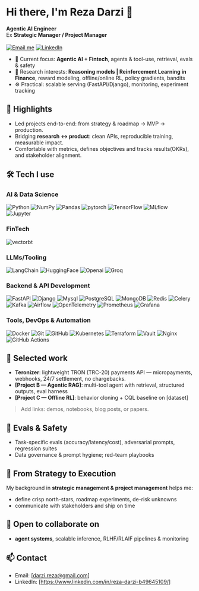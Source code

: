 # Hi there, I'm Reza Darzi 👋

**Agentic AI Engineer**  
Ex **Strategic Manager / Project Manager**<br><br>
[![Email me](https://img.shields.io/badge/Gmail-c5221f?style=for-the-badge&logo=gmail&logoColor=white)](mailto:darzi.reza@gmail.com)
[![LinkedIn](https://img.shields.io/badge/LinkedIn-0a66c2?style=for-the-badge&logo=linkedin&logoColor=white)](https://www.linkedin.com/in/reza-darzi-b49645109/)


- 🔭 Current focus: **Agentic AI +‌ Fintech**, agents & tool-use, retrieval, evals & safety
- 🧠 Research interests: **Reasoning models | Reinforcement Learning in Finance**, reward modeling, offline/online RL, policy gradients, bandits
- ⚙️ Practical: scalable serving (FastAPI/Django), monitoring, experiment tracking

## 🔹 Highlights
- Led projects end-to-end: from strategy & roadmap → MVP → production.
- Bridging **research ↔ product**: clean APIs, reproducible training, measurable impact.
- Comfortable with metrics, defines objectives and tracks results(OKRs), and stakeholder alignment.

## 🛠️ Tech I use

### AI & Data Science
![Python](https://img.shields.io/badge/Python-3776ab?style=for-the-badge&logo=python&logoColor=white)
![NumPy](https://img.shields.io/badge/NumPy-013243?style=for-the-badge&logo=numpy&logoColor=white)
![Pandas](https://img.shields.io/badge/Pandas-130654?style=for-the-badge&logo=pandas&logoColor=white)
![pytorch](https://img.shields.io/badge/pytorch-de3412?style=for-the-badge&logo=pytorch&logoColor=white)
![TensorFlow](https://img.shields.io/badge/TensorFlow-FF6F00?style=for-the-badge&logo=tensorflow&logoColor=white)
![MLflow](https://img.shields.io/badge/MLflow-0194E2?style=for-the-badge&logo=mlflow&logoColor=white)
![Jupyter](https://img.shields.io/badge/Jupyter-F37626?style=for-the-badge&logo=jupyter&logoColor=white)


### FinTech
![vectorbt](https://img.shields.io/badge/vectorbt-4051b5?style=for-the-badge&logo=vectorbt&logoColor=black)

### LLMs/Tooling
![LangChain](https://img.shields.io/badge/LangChain-1c3c3c?style=for-the-badge&logo=langchain&logoColor=white)
![HuggingFace](https://img.shields.io/badge/HuggingFace-fef7da?style=for-the-badge&logo=HuggingFace&logoColor=yellow)
![Openai](https://img.shields.io/badge/Openai-ffffff?style=for-the-badge&logo=openai&logoColor=black)
![Groq](https://img.shields.io/badge/groq-ebebe3?style=for-the-badge&logo=groq&logoColor=black)

### Backend & API Development
![FastAPI](https://img.shields.io/badge/FastAPI-009485?style=for-the-badge&logo=fastapi&logoColor=white)
![Django](https://img.shields.io/badge/django-0c4b33?style=for-the-badge&logo=django&logoColor=white)
![Mysql](https://img.shields.io/badge/Mysql-3e6e93?style=for-the-badge&logo=mysql&logoColor=white)
![PostgreSQL](https://img.shields.io/badge/PostgreSQL-336791?style=for-the-badge&logo=postgresql&logoColor=white)
![MongoDB](https://img.shields.io/badge/MongoDB-00684a?style=for-the-badge&logo=mongodb&logoColor=white)
![Redis](https://img.shields.io/badge/Redis-ba0010?style=for-the-badge&logo=Redis&logoColor=white)
![Celery](https://img.shields.io/badge/Celery-a9cc54?style=for-the-badge&logo=Celery&logoColor=white)
![Kafka](https://img.shields.io/badge/Apache%20Kafka-231F20?style=for-the-badge&logo=apachekafka&logoColor=white)
![Airflow](https://img.shields.io/badge/Apache%20Airflow-017CEE?style=for-the-badge&logo=apacheairflow&logoColor=white)
![OpenTelemetry](https://img.shields.io/badge/OpenTelemetry-7A37E7?style=for-the-badge&logo=opentelemetry&logoColor=white)
![Prometheus](https://img.shields.io/badge/Prometheus-E6522C?style=for-the-badge&logo=prometheus&logoColor=white)
![Grafana](https://img.shields.io/badge/Grafana-F46800?style=for-the-badge&logo=grafana&logoColor=white)


### Tools, DevOps & Automation
![Docker](https://img.shields.io/badge/Docker-1d63ed?style=for-the-badge&logo=docker&logoColor=white)
![Git](https://img.shields.io/badge/Git-f44d27?style=for-the-badge&logo=git&logoColor=white)
![GitHub](https://img.shields.io/badge/GitHub-181717?style=for-the-badge&logo=github&logoColor=white)
![Kubernetes](https://img.shields.io/badge/Kubernetes-326CE5?style=for-the-badge&logo=kubernetes&logoColor=white)
![Terraform](https://img.shields.io/badge/Terraform-844FBA?style=for-the-badge&logo=terraform&logoColor=white)
![Vault](https://img.shields.io/badge/Vault-000000?style=for-the-badge&logo=vault&logoColor=white)
![Nginx](https://img.shields.io/badge/Nginx-009639?style=for-the-badge&logo=nginx&logoColor=white)
![GitHub Actions](https://img.shields.io/badge/GitHub%20Actions-2088FF?style=for-the-badge&logo=githubactions&logoColor=white)


## 📌 Selected work
- **Teronizer**: lightweight TRON (TRC-20) payments API — micropayments, webhooks, 24/7 settlement, no chargebacks.  
- **[Project B — Agentic RAG]**: multi-tool agent with retrieval, structured outputs, eval harness  
- **[Project C — Offline RL]**: behavior cloning + CQL baseline on [dataset]

> Add links: demos, notebooks, blog posts, or papers.

## 🧪 Evals & Safety
- Task-specific evals (accuracy/latency/cost), adversarial prompts, regression suites  
- Data governance & prompt hygiene; red-team playbooks

## 🧭 From Strategy to Execution
My background in **strategic management & project management** helps me:  
- define crisp north-stars, roadmap experiments, de-risk unknowns  
- communicate with stakeholders and ship on time

## 🤝 Open to collaborate on
- **agent systems**, scalable inference, RLHF/RLAIF pipelines & monitoring

## 📫 Contact
- Email: [darzi.reza@gmail.com]  
- LinkedIn: [https://www.linkedin.com/in/reza-darzi-b49645109/]  

<!---
rzadrzi/rzadrzi is a ✨ special ✨ repository because its `README.md` (this file) appears on your GitHub profile.
You can click the Preview link to take a look at your changes.
--->
